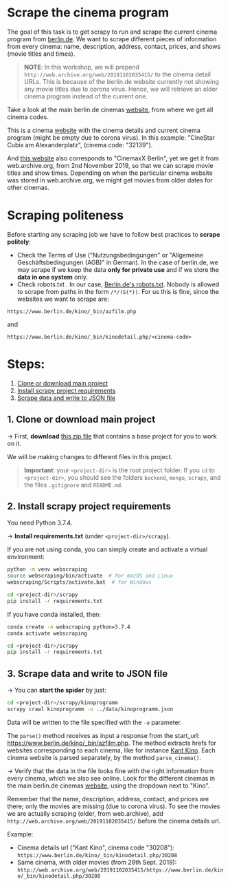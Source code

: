 # Scrape the cinema program

The goal of this task is to get scrapy to run and scrape the current cinema program from [berlin.de](https://www.berlin.de/kino/_bin/index.php). We want to scrape different pieces of information from every cinema: name, description, address, contact, prices, and shows (movie titles and times).

> **NOTE**: In this workshop, we will prepend `http://web.archive.org/web/20191102035415/` to the cinema detail URLs. This is because of the berlin.de website currently not showing any movie titles due to corona virus. Hence, we will retrieve an older cinema program instead of the current one.

Take a look at the main berlin.de cinemas [website](https://www.berlin.de/kino/_bin/index.php), from where we get all cinema codes.

This is a cinema [website](https://www.berlin.de/kino/_bin/kinodetail.php/32139) with the cinema details and current cinema program (might be empty due to corona virus). In this example: "CineStar Cubix am Alexanderplatz", (cinema code: "32139").

And [this website](http://web.archive.org/web/20191102035415/https://www.berlin.de/kino/_bin/kinodetail.php/32139) also corresponds to "CinemaxX Berlin", yet we get it from web.archive.org, from 2nd November 2019, so that we can scrape movie titles and show times. Depending on when the particular cinema website was stored in web.archive.org, we might get movies from older dates for other cinemas.


# Scraping politeness

Before starting any scraping job we have to follow best practices to **scrape politely**:
* Check the Terms of Use ("Nutzungsbedingungen" or "Allgemeine Geschäftsbedingungen (AGB)" in German). In the case of berlin.de, we may scrape if we keep the data **only for private use** and if we store the **data in one system** only.
* Check robots.txt . In our case, [Berlin.de's robots.txt](https://www.berlin.de/robots.txt). Nobody is allowed to scrape from paths in the form `/*/(S(*))`. For us this is fine, since the websites we want to scrape are:

`https://www.berlin.de/kino/_bin/azfilm.php`

and

`https://www.berlin.de/kino/_bin/kinodetail.php/<cinema-code>`


# Steps:

1. [Clone or download main project](#step1)
2. [Install scrapy project requirements](#step2)
3. [Scrape data and write to JSON file](#step3)

## 1. Clone or download main project <a name="step1"></a>

&#8594; First, **download** [this zip file](https://github.com/laufergall/movies-knowledgegraph/archive/workshop.zip)
that contains a base project for you to work on it.

We will be making changes to different files in this project.

> **Important**: your `<project-dir>` is the root project folder. If you `cd` to `<project-dir>`, you should see the folders `backend`, `mongo`, `scrapy`, and the files `.gitignore` and `README.md`.


## 2. Install scrapy project requirements <a name="step2"></a>

You need Python 3.7.4.

&#8594; **Install requirements.txt** (under `<project-dir>/scrapy`).

If you are not using conda, you can simply create and activate a virtual environment:

```bash
python -m venv webscraping
source webscraping/bin/activate  # for macOS and Linux
webscraping/Scripts/activate.bat  # for Windows

cd <project-dir>/scrapy
pip install -r requirements.txt
```

If you have conda installed, then:

```bash
conda create -n webscraping python=3.7.4
conda activate webscraping

cd <project-dir>/scrapy
pip install -r requirements.txt
```

## 3. Scrape data and write to JSON file <a name="step3"></a>

&#8594; You can **start the spider** by just:

```bash
cd <project-dir>/scrapy/kinoprogramm
scrapy crawl kinoprogramm -o ../data/kinoprogramm.json
```

Data will be written to the file specified with the `-o` parameter.

The `parse()` method receives as input a response from the start_url: https://www.berlin.de/kino/_bin/azfilm.php. The method extracts hrefs for websites corresponding to each cinema, like for instance [Kant Kino](http://web.archive.org/web/20191102035415/https://www.berlin.de/kino/_bin/kinodetail.php/30208). Each cinema website is parsed separately, by the method `parse_cinema()`.

&#8594; Verify that the data in the file looks fine with the right information from every cinema, which we also see online. Look for the different cinemas in the main berlin.de cinemas [website](https://www.berlin.de/kino/_bin/index.php), using the dropdown next to "Kino".

Remember that the name, description, address, contact, and prices are there; only the movies are missing (due to corona virus). To see the movies we are actually scraping (older, from web.archive), add `http://web.archive.org/web/20191102035415/` before the cinema details url.

Example:
* Cinema details url ("Kant Kino", cinema code "30208"): `https://www.berlin.de/kino/_bin/kinodetail.php/30208`
* Same cinema, with older movies (from 29th Sept. 2019): `http://web.archive.org/web/20191102035415/https://www.berlin.de/kino/_bin/kinodetail.php/30208`
